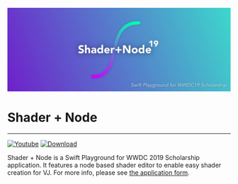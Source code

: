 ![](/Design/banner.jpg)

# Shader + Node

---
[![Youtube](https://img.shields.io/badge/View%20on-Youtube-red.svg)](https://www.youtube.com/watch?v=Rx2r7579HEA)  [![Download](https://img.shields.io/github/downloads/JustinFincher/WWDC19Playground/total.svg)](https://github.com/JustinFincher/WWDC19Playground/releases)

Shader + Node is a Swift Playground for WWDC 2019 Scholarship application. It features a node based shader editor to enable easy shader creation for VJ. For more info, please see [the application form](README.Scholarship.Form.md).

